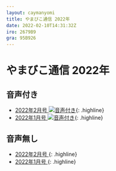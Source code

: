 ```yaml
---
layout: caymanyomi
title: やまびこ通信 2022年
date: 2022-02-10T14:31:32Z
iro: 2679B9
gra: 95B926
---
```


# やまびこ通信 2022年

## 音声付き

- <a href="../2022/02.html">2022年2月号 <img src="media/Speaker_Icon_gray.png" srcset="media/Speaker_Icon_gray.svg" alt="音声付き" class="gyo" /></a>{: .highline}
- <a href="../2022/01.html">2022年1月号 <img src="media/Speaker_Icon_gray.png" srcset="media/Speaker_Icon_gray.svg" alt="音声付き" class="gyo" /></a>{: .highline}

## 音声無し

- <a href="../2022/02p.html">2022年2月号 </a>{: .highline}
- <a href="../2022/01p.html">2022年1月号 </a>{: .highline}

